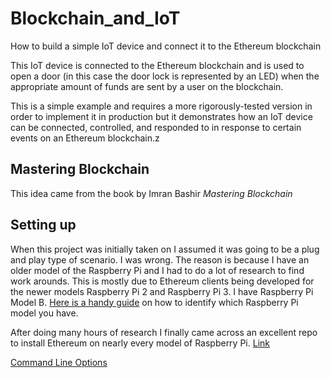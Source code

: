 # Blockchain_and_IoT
How to build a simple IoT device and connect it to the Ethereum blockchain

This IoT device is connected to the Ethereum blockchain and is used to open a door (in this case the door lock is represented by an LED) when the appropriate amount of funds are sent by a user on the blockchain. 

This is a simple example and requires a more rigorously-tested version in order to implement it in production but it demonstrates how an IoT device can be connected, controlled, and responded to in response to certain events on an Ethereum blockchain.z

## Mastering Blockchain
This idea came from the book by Imran Bashir *Mastering Blockchain*

## Setting up
When this project was initially taken on I assumed it was going to be a plug and play type of scenario. I was wrong. The reason is because I have an older model of the Raspberry Pi and I had to do a lot of research to find work arounds. This is mostly due to Ethereum clients being developed for the newer models Raspberry Pi 2 and Raspberry Pi 3. I have Raspberry Pi Model B. [Here is a handy guide](https://www.element14.com/community/community/raspberry-pi/blog/2016/11/21/how-to-identify-which-model-of-the-raspberry-pi-you-have) on how to identify which Raspberry Pi model you have.

After doing many hours of research I finally came across an excellent repo to install Ethereum on nearly every model of Raspberry Pi. [Link](https://github.com/EthEmbedded/Raspi-Eth-Install)

[Command Line Options](https://github.com/ethereum/go-ethereum/wiki/Command-Line-Options)

